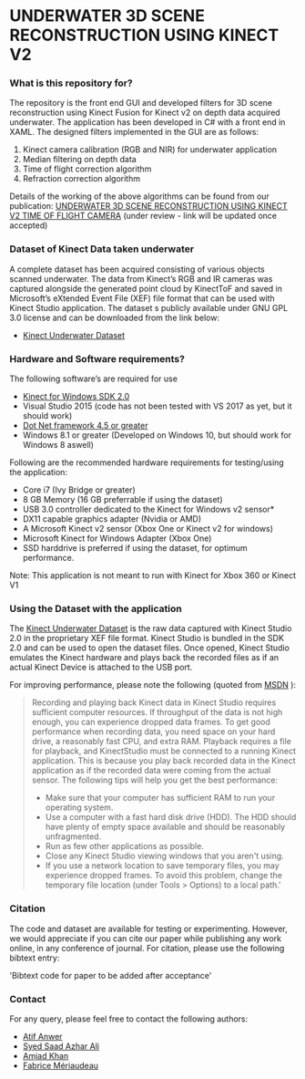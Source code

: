 # UNDERWATER 3D SCENE RECONSTRUCTION USING KINECT V2 #

### What is this repository for? ###
The repository is the front end GUI and developed filters for 3D scene reconstruction using Kinect Fusion for Kinect v2 on depth data acquired underwater. The application has been developed in C# with a front end in XAML.
The designed filters implemented in the GUI are as follows:

1. Kinect camera calibration (RGB and NIR) for underwater application
2. Median filtering on depth data
3. Time of flight correction algorithm
4. Refraction correction algorithm

Details of the working of the above algorithms can be found from our publication:
[UNDERWATER 3D SCENE RECONSTRUCTION USING KINECT V2 TIME OF FLIGHT CAMERA](https://atifanwer.xyz) 
(under review - link will be updated once accepted)

### Dataset of Kinect Data taken underwater ###

A complete dataset has been acquired consisting of various objects scanned underwater. The data from Kinect’s RGB and IR cameras was captured alongside the generated point cloud by KinectToF and saved in Microsoft’s eXtended Event File (XEF) file format that can be used with Kinect Studio application. The dataset s publicly available under GNU GPL 3.0 license and can be downloaded from the link below:

* [Kinect Underwater Dataset](http://bit.ly/3DUWK)

### Hardware and Software requirements? ###

The following software’s are required for use
* [Kinect for Windows SDK 2.0](https://www.microsoft.com/en-us/download/details.aspx?id=44561)
* Visual Studio 2015 (code has not been tested with VS 2017 as yet, but it should work)
* [Dot Net framework 4.5 or greater](https://www.microsoft.com/en-in/download/details.aspx?id=30653)
* Windows 8.1 or greater (Developed on Windows 10, but should work for Windows 8 aswell)

Following are the recommended hardware requirements for testing/using the application:
* Core i7 (Ivy Bridge or greater)
* 8 GB Memory (16 GB preferrable if using the dataset)
* USB 3.0 controller dedicated to the Kinect for Windows v2 sensor*
* DX11 capable graphics adapter (Nvidia or AMD)
* A Microsoft Kinect v2 sensor (Xbox One or Kinect v2 for windows)
* Microsoft Kinect for Windows Adapter (Xbox One)
* SSD harddrive is preferred if using the dataset, for optimum performance.

Note: This application is not meant to run with Kinect for Xbox 360 or Kinect V1

### Using the Dataset with the application ###

The [Kinect Underwater Dataset](http://bit.ly/3DUWK) is the raw data captured with Kinect Studio 2.0 in the proprietary XEF file format. Kinect Studio is bundled in the SDK 2.0 and can be used to open the dataset files. Once opened, Kinect Studio emulates the Kinect hardware and plays back the recorded files as if an actual Kinect Device is attached to the USB port. 

For improving performance, please note the following (quoted from [MSDN](https://msdn.microsoft.com/en-us/library/hh855390.aspx) ):
> Recording and playing back Kinect data in Kinect Studio requires sufficient computer resources. If throughput of the data is not high enough, you can experience dropped data frames. To get good performance when recording data, you need space on your hard drive, a reasonably fast CPU, and extra RAM. Playback requires a file for playback, and KinectStudio must be connected to a running Kinect application. This is because you play back recorded data in the Kinect application as if the recorded data were coming from the actual sensor.
>The following tips will help you get the best performance:
>* Make sure that your computer has sufficient RAM to run your operating system.
>* Use a computer with a fast hard disk drive (HDD). The HDD should have plenty of empty space available and should be reasonably unfragmented.
>* Run as few other applications as possible.
>* Close any Kinect Studio viewing windows that you aren't using.
>* If you use a network location to save temporary files, you may experience dropped frames. To avoid this problem, change the temporary file location (under Tools > Options) to a local path.'

### Citation ###

The code and dataset are available for testing or experimenting. However, we would appreciate if you can cite our paper while publishing any work online, in any conference of journal. 
For citation, please use the following bibtext entry:

'Bibtext code for paper to be added after acceptance'

### Contact ###

For any query, please feel free to contact the following authors:

* [Atif Anwer](www.atifanwer.xyz)
* [Syed Saad Azhar Ali](https://scholar.google.com/citations?user=x3GCOQMAAAAJ)
* [Amjad Khan](https://scholar.google.com/citations?user=WEVTyZsAAAAJ)
* [Fabrice Mériaudeau](https://scholar.google.com/citations?user=tNttgvEAAAAJ)
